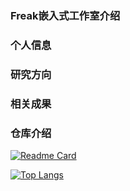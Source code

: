 ### Freak嵌入式工作室介绍

### 个人信息

### 研究方向

### 相关成果

### 仓库介绍
[![Readme Card](https://github-readme-stats.vercel.app/api?username=leezisheng&show_icons=true&title_color=ffffff&icon_color=bb2acf&text_color=daf7dc&bg_color=151515)](https://github.com/anuraghazra/github-readme-stats)

[![Top Langs](https://github-readme-stats.vercel.app/api/top-langs/?username=leezisheng&layout=compact&exclude_repo=sumy7.github.io&title_color=ffffff&icon_color=bb2acf&text_color=daf7dc&bg_color=151515)](https://github.com/anuraghazra/github-readme-stats)
